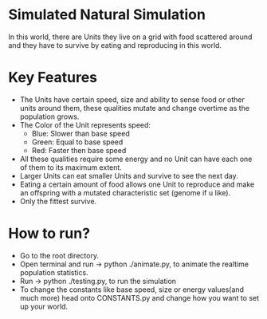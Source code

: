 # Simulated Natural Simulation

In this world, there are Units they live on a grid with food scattered around and they have to survive by eating and reproducing in this world.

# Key Features
- The Units have certain speed, size and ability to sense food or other units around them, these qualities mutate and change overtime as the population grows.
- The Color of the Unit represents speed: 
  - Blue: Slower than base speed
  - Green: Equal to base speed
  - Red: Faster then base speed
- All these qualities require some energy and no Unit can have each one of them to its maximum extent.
- Larger Units can eat smaller Units and survive to see the next day.
- Eating a certain amount of food allows one Unit to reproduce and make an offspring with a mutated characteristic set (genome if u like).
- Only the fittest survive.

# How to run?
- Go to the root directory.
- Open terminal and run -> python ./animate.py, to animate the realtime population statistics.
- Run -> python ./testing.py, to run the simulation
- To change the constants like base speed, size or energy values(and much more) head onto CONSTANTS.py and change how you want to set up your world.
